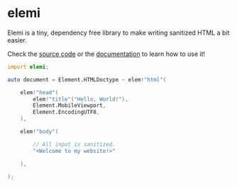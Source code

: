 # elemi

Elemi is a tiny, dependency free library to make writing sanitized HTML a bit easier.

Check the [source code](source/elemi.d) or the [documentation](http://elemi.dpldocs.info) to learn how to use it!

```d
import elemi;

auto document = Element.HTMLDoctype ~ elem!"html"(

    elem!"head"(
        elem!"title"("Hello, World!"),
        Element.MobileViewport,
        Element.EncodingUTF8,
    ),

    elem!"body"(

        // All input is sanitized.
        "<Welcome to my website!>"

    ),

);
```
